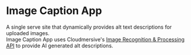 # Image Caption App

A single serve site that dynamically provides alt text descriptions for uploaded images.
<br/>Image Caption App uses Cloudmersive's [Image Recognition & Processing API](https://www.cloudmersive.com/image-recognition-and-processing-api#objectdetection) to provide AI generated alt descriptions.
